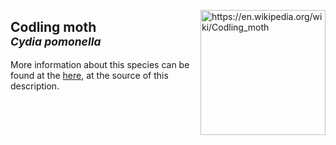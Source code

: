 <img 
title="https://en.wikipedia.org/wiki/Codling_moth"
src="https://upload.wikimedia.org/wikipedia/commons/8/85/Cydia_pomonella_male_dorsal.jpg" 
height="200"
class="center"
align="right">

## Codling moth <br><sup>*Cydia pomonella*</sup>



More information about this species can be found at the [here](https://www.cabi.org/isc/datasheet/11396), at the source of this description.
<!--stackedit_data:
eyJoaXN0b3J5IjpbMTIyNjQ4NjkzMywxMDg2NDc0MjMwLC0xND
EyMjY4MTk3LC0yMTE0OTMxMTYyLDU0NTAyOTM4Ml19
-->